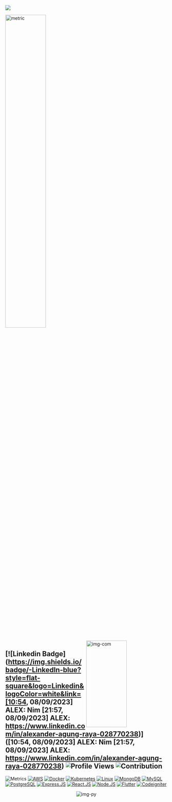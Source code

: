 ![](https://github.com/halfrost/halfrost/blob/master/icons/header_.png) 

<div>
<img width="50%" src="https://github.com/AlexanderDev2004/AlexanderDev2004/blob/main/github-metrics.svg" alt='metric'>
<img width="50%" height="270" src="https://media.giphy.com/media/ZVik7pBtu9dNS/giphy.gif" alt='img-com' align=right>
</div>

[![Linkedin Badge](https://img.shields.io/badge/-LinkedIn-blue?style=flat-square&logo=Linkedin&logoColor=white&link=[10:54, 08/09/2023] ALEX: Nim
[21:57, 08/09/2023] ALEX: https://www.linkedin.com/in/alexander-agung-raya-028770238)]([10:54, 08/09/2023] ALEX: Nim
[21:57, 08/09/2023] ALEX: https://www.linkedin.com/in/alexander-agung-raya-028770238)
![Profile Views](https://komarev.com/ghpvc/?username=Alexnader2004)
![Contribution](https://github.com/Alexander2004/AlexanderDev2004/blob/main/metrics.plugin.achievements.compact.svg)
---
![Metrics](https://github.com/0xS/0xSabdadev/blob/main/metrics.plugin.languages.indepth.svg)
[![AWS](https://img.shields.io/badge/-AWS-000?&logo=Amazon-AWS&logoColor=F90)](https://aws.amazon.com)
[![Docker](https://img.shields.io/badge/-Docker-000?&logo=Docker)](https://www.docker.com)
[![Kubernetes](https://img.shields.io/badge/-Kubernetes-000?&logo=Kubernetes)](https://www.kubernetes.io)
[![Linux](https://img.shields.io/badge/-Linux-000?&logo=Linux)](https://www.linux.org)
[![MongoDB](https://img.shields.io/badge/-MongoDB-000?&logo=MongoDB)](https://www.mongodb.com)
[![MySQL](https://img.shields.io/badge/-MySQL-000?&logo=MySQL)](https://www.mysql.com)
[![PostgreSQL](https://img.shields.io/badge/-PostgreSQL-000?&logo=postgresql)](https://www.PostgreSQL.com)
[![Express.JS](https://img.shields.io/badge/-Express.JS-000?&logo=Express&logoColor=4FC08D)](https://www.expressjs.com)
[![React.JS](https://img.shields.io/badge/-React.JS-000?&logo=React)](https://www.reactjs.org)
[![Node.JS](https://img.shields.io/badge/-Node.JS-000?&logo=node.js)](https://www.nodejs.org)
[![Flutter](https://img.shields.io/badge/-Flutter-000?&logo=flutter)](https://www.flutter.dev)
[![Codeigniter](https://img.shields.io/badge/-Codeigniter-000?&logo=codeigniter)](https://codeigniter.com/)
<div align="center">
  <img src="https://github.com/AlexanderDev2004/AlexanderDev2004/blob/output/github-contribution-grid-snake.svg" alt='img-py'>
</div>
